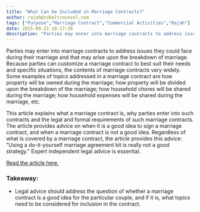 ```yaml
---
title: "What Can be Included in Marriage Contracts?"
author: rajah@cobaltcounsel.com
tags: ["Purpose","Marriage Contract","Commercial Activities","Rajah"]
date: 2015-09-21 18:17:36
description: "Parties may enter into marriage contracts to address issues they could face during their marriage and that may arise upon the breakdown of marriage."
---
```




Parties may enter into marriage contracts to address issues they could face during their marriage and that may arise upon the breakdown of marriage. Because parties can customize a marriage contract to best suit their needs and specific situations, the contents of marriage contracts vary widely. Some examples of topics addressed in a marriage contract are how property will be owned during the marriage; how property will be divided upon the breakdown of the marriage; how household chores will be shared during the marriage; how household expenses will be shared during the marriage, etc.

This article explains what a marriage contract is, why parties enter into such contracts and the legal and formal requirements of such marriage contracts. The article provides advice on when it is a good idea to sign a marriage contract, and when a marriage contract is not a good idea. Regardless of what is covered by a marriage contract, the article provides this advice: "Using a do-it-yourself marriage agreement kit is really not a good strategy." Expert independent legal advice is essential.

[Read the article here.](http://wiki.clicklaw.bc.ca/index.php/Marriage_Agreements)

### Takeaway:
- Legal advice should address the question of whether a marriage contract is a good idea for the particular couple, and if it is, what topics need to be considered for inclusion in the contract.
